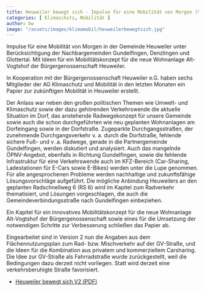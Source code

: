 ```yaml
---
title: Heuweiler bewegt sich - Impulse für eine Mobilität von Morgen (Version 2)
categories: [ Klimaschutz, Mobilität ]
author: bw
image: "/assets/images/klimamobil/heuweilerbewegtsich.jpg"
---
```

Impulse für eine Mobilität von Morgen in der Gemeinde Heuweiler unter Berücksichtigung der Nachbargemeinden Gundelfingen, Denzlingen und Glottertal.
Mit Ideen für ein Mobilitätskonzept für die neue Wohnanlage Alt-Vogtshof der Bürgergenossenschaft Heuweiler.

In Kooperation mit der Bürgergenossenschaft Heuweiler e.G. haben sechs Mitglieder der AG Klimaschutz und Mobilität in den letzten Monaten ein Papier zur zukünftigen Mobilität in Heuweiler erstellt. 

Der Anlass war neben den großen politischen Themen wie Umwelt- und Klimaschutz sowie der dazu gehörenden Verkehrswende die aktuelle Situation im Dorf, das anstehende Radwegekonzept für unsere Gemeinde sowie auch die schon durchgeführten wie neu geplanten Wohnanlagen am Dorfeingang sowie in der Dorfstraße. Zugeparkte Durchgangsstraßen, der zunehmende Durchgangsverkehr v. a. durch die Dorfstraße, fehlende sichere Fuß- und v .a. Radwege, gerade in die Partnergemeinde Gundelfingen, werden diskutiert und analysiert. Auch das mangelnde ÖPNV-Angebot, ebenfalls in Richtung Gundelfingen, sowie die fehlende Infrastruktur für eine Verkehrswende auch im KFZ-Bereich (Car-Sharing, Ladestationen für E-Cars sowie E-Bikes) werden unter die Lupe genommen. Für alle angesprochenen Probleme werden nachhaltige und zukunftsfähige Lösungsvorschläge aufgeführt. Die mögliche Anbindung Heuweilers an den geplanten Radschnellweg 6 (RS 6) wird im Kapitel zum Radverkehr thematisiert, und Lösungen vorgeschlagen, die auch die Gemeindeverbindungsstraße nach Gundelfingen einbeziehen. 

Ein Kapitel für ein innovatives Mobilitätskonzept für die neue Wohnanlage Alt-Vogtshof der Bürgergenossenschaft sowie eines für die Umsetzung der notwendigen Schritte zur Verbesserung schließen das Papier ab.

Eingearbeitet sind in Version 2 nun die Angaben aus dem Flächennutzungsplan zum Rad- bzw. Mischverkehr auf der GV-Straße, und die Ideen für die Kombination aus privatem und kommerziellem Carsharing. Die Idee zur GV-Straße als Fahrradstraße wurde zurückgestellt, weil die Bedingungen dazu derzeit nicht vorliegen. Statt wird derzeit eine verkehrsberuhigte Straße favorisiert.

* [Heuweiler bewegt sich V2 (PDF)](https://drive.google.com/file/d/11zu7OKmeYl-J2raOylyiF4KMW76ATIBS/view?usp=sharing)

